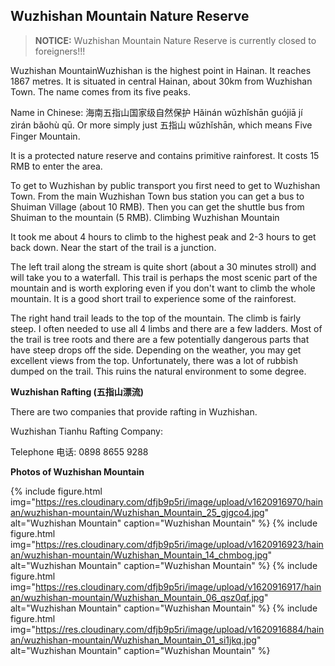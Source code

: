 ## Wuzhishan Mountain Nature Reserve

> **NOTICE:** Wuzhishan Mountain Nature Reserve is currently closed to foreigners!!!

Wuzhishan MountainWuzhishan is the highest point in Hainan. It reaches 1867 metres. It is situated in central Hainan, about 30km from Wuzhishan Town. The name comes from its five peaks.

Name in Chinese: 海南五指山国家级自然保护 Hǎinán wǔzhǐshān guójiā jí zìrán bǎohù qū. Or more simply just 五指山 wǔzhǐshān, which means Five Finger Mountain.

It is a protected nature reserve and contains primitive rainforest. It costs 15 RMB to enter the area.

To get to Wuzhishan by public transport you first need to get to Wuzhishan Town. From the main Wuzhishan Town bus station you can get a bus to Shuiman Village (about 10 RMB). Then you can get the shuttle bus from Shuiman to the mountain (5 RMB).
Climbing Wuzhishan Mountain

It took me about 4 hours to climb to the highest peak and 2-3 hours to get back down. Near the start of the trail is a junction.

The left trail along the stream is quite short (about a 30 minutes stroll) and will take you to a waterfall. This trail is perhaps the most scenic part of the mountain and is worth exploring even if you don't want to climb the whole mountain. It is a good short trail to experience some of the rainforest.

The right hand trail leads to the top of the mountain. The climb is fairly steep. I often needed to use all 4 limbs and there are a few ladders. Most of the trail is tree roots and there are a few potentially dangerous parts that have steep drops off the side. Depending on the weather, you may get excellent views from the top. Unfortunately, there was a lot of rubbish dumped on the trail. This ruins the natural environment to some degree.

**Wuzhishan Rafting (五指山漂流)**

There are two companies that provide rafting in Wuzhishan.

Wuzhishan Tianhu Rafting Company:

Telephone 电话: 0898 8655 9288 

 
**Photos of Wuzhishan Mountain**

{% include figure.html img="https://res.cloudinary.com/dfjb9p5ri/image/upload/v1620916970/hainan/wuzhishan-mountain/Wuzhishan_Mountain_25_gjgco4.jpg"
alt="Wuzhishan Mountain" caption="Wuzhishan Mountain" %}
{% include figure.html img="https://res.cloudinary.com/dfjb9p5ri/image/upload/v1620916923/hainan/wuzhishan-mountain/Wuzhishan_Mountain_14_chmbog.jpg"
alt="Wuzhishan Mountain" caption="Wuzhishan Mountain" %}
{% include figure.html img="https://res.cloudinary.com/dfjb9p5ri/image/upload/v1620916917/hainan/wuzhishan-mountain/Wuzhishan_Mountain_06_qsz0qf.jpg"
alt="Wuzhishan Mountain" caption="Wuzhishan Mountain" %}
{% include figure.html img="https://res.cloudinary.com/dfjb9p5ri/image/upload/v1620916884/hainan/wuzhishan-mountain/Wuzhishan_Mountain_01_si1jkq.jpg"
alt="Wuzhishan Mountain" caption="Wuzhishan Mountain" %}